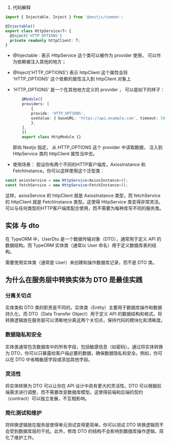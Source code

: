 1. 代码解释

```ts
import { Injectable, Inject } from '@nestjs/common';

@Injectable()
export class HttpService<T> {
  @Inject('HTTP_OPTIONS')
  private readonly httpClient: T;
}
```
- @Injectable : 表示 HttpService 这个类可以被作为 provider 使用， 可以作为依赖被注入其他的地方；
- @Inject('HTTP_OPTIONS') 表示 httpClient 这个属性会将 'HTTP_OPTIONS' 这个依赖的属性注入到 httpClient 对象上
- 'HTTP_OPTIONS' 是一个在其他地方定义的 provider ， 可以是如下的样子：
    ```ts
        @Module({
        providers: [
            {
            provide: 'HTTP_OPTIONS',
            useValue: { baseURL: 'https://api.example.com', timeout: 5000 },
            },
        ],
        })
        export class HttpModule {}
    ```

  即向 Nestjs 指定， 从 HTTP_OPTIONS 这个 provider 中读取数据， 注入到 HttpService 类的 httpClient 属性当中去。

- 使用场景： 假设你有两个不同的HTTP客户端库，AxiosInstance 和 FetchInstance。你可以这样使用这个泛型类：
```ts
const axiosService = new HttpService<AxiosInstance>();
const fetchService = new HttpService<FetchInstance>();
```
这样，axiosService 的 httpClient 就是 AxiosInstance 类型，而 fetchService 的 httpClient 就是 FetchInstance 类型。这使得 HttpService 类变得非常灵活，可以与任何类型的HTTP客户端库配合使用，而不需要为每种库写不同的服务类。

## 实体 与 dto

在 TypeORM 中，UserDto 是一个数据传输对象（DTO），通常用于定义 API 的数据结构。而 TypeORM 实体类（通常以 User 命名）用于定义数据库表的结构。

需要使用实体类（通常是 User）来创建和操作数据库记录，而不是 DTO 类。

## 为什么在服务层中转换实体为 DTO 是最佳实践

### 分离关切点
实体类和 DTO 类的职责是不同的。实体类（Entity）主要用于数据库操作和数据持久化，而 DTO（Data Transfer Object）用于定义 API 的数据结构和格式。将转换逻辑放在服务层可以清晰地分离这两个关切点，保持代码的模块化和清晰度。

### 数据隐私和安全
实体类通常包含数据库中的所有字段，包括敏感信息（如密码）。通过将实体转换为 DTO，你可以只暴露给客户端必要的数据，确保数据隐私和安全。例如，你可以在 DTO 中省略敏感字段或添加其他字段。

### 灵活性
将实体转换为 DTO 可以让你在 API 设计中具有更大的灵活性。DTO 可以根据前端需求进行调整，而不需要改变数据库模型。这使得前端和后端的契约（contract）可以独立发展，不互相影响。

### 简化测试和维护
将转换逻辑放在服务层使得单元测试变得更简单。你可以测试 DTO 转换逻辑而不会受到数据库层的干扰。此外，修改 DTO 的结构不会影响到数据库操作逻辑，简化了维护工作。